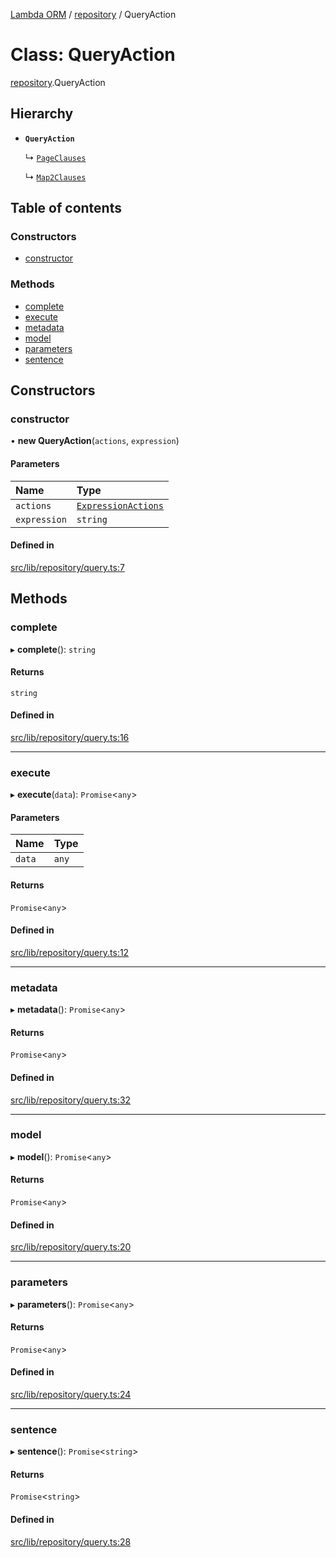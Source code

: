 [Lambda ORM](../README.md) / [repository](../modules/repository.md) / QueryAction

# Class: QueryAction

[repository](../modules/repository.md).QueryAction

## Hierarchy

- **`QueryAction`**

  ↳ [`PageClauses`](repository.PageClauses.md)

  ↳ [`Map2Clauses`](repository.Map2Clauses.md)

## Table of contents

### Constructors

- [constructor](repository.QueryAction.md#constructor)

### Methods

- [complete](repository.QueryAction.md#complete)
- [execute](repository.QueryAction.md#execute)
- [metadata](repository.QueryAction.md#metadata)
- [model](repository.QueryAction.md#model)
- [parameters](repository.QueryAction.md#parameters)
- [sentence](repository.QueryAction.md#sentence)

## Constructors

### constructor

• **new QueryAction**(`actions`, `expression`)

#### Parameters

| Name | Type |
| :------ | :------ |
| `actions` | [`ExpressionActions`](repository.ExpressionActions.md) |
| `expression` | `string` |

#### Defined in

[src/lib/repository/query.ts:7](https://github.com/FlavioLionelRita/lambda-orm/blob/c5c7261/src/lib/repository/query.ts#L7)

## Methods

### complete

▸ **complete**(): `string`

#### Returns

`string`

#### Defined in

[src/lib/repository/query.ts:16](https://github.com/FlavioLionelRita/lambda-orm/blob/c5c7261/src/lib/repository/query.ts#L16)

___

### execute

▸ **execute**(`data`): `Promise`<`any`\>

#### Parameters

| Name | Type |
| :------ | :------ |
| `data` | `any` |

#### Returns

`Promise`<`any`\>

#### Defined in

[src/lib/repository/query.ts:12](https://github.com/FlavioLionelRita/lambda-orm/blob/c5c7261/src/lib/repository/query.ts#L12)

___

### metadata

▸ **metadata**(): `Promise`<`any`\>

#### Returns

`Promise`<`any`\>

#### Defined in

[src/lib/repository/query.ts:32](https://github.com/FlavioLionelRita/lambda-orm/blob/c5c7261/src/lib/repository/query.ts#L32)

___

### model

▸ **model**(): `Promise`<`any`\>

#### Returns

`Promise`<`any`\>

#### Defined in

[src/lib/repository/query.ts:20](https://github.com/FlavioLionelRita/lambda-orm/blob/c5c7261/src/lib/repository/query.ts#L20)

___

### parameters

▸ **parameters**(): `Promise`<`any`\>

#### Returns

`Promise`<`any`\>

#### Defined in

[src/lib/repository/query.ts:24](https://github.com/FlavioLionelRita/lambda-orm/blob/c5c7261/src/lib/repository/query.ts#L24)

___

### sentence

▸ **sentence**(): `Promise`<`string`\>

#### Returns

`Promise`<`string`\>

#### Defined in

[src/lib/repository/query.ts:28](https://github.com/FlavioLionelRita/lambda-orm/blob/c5c7261/src/lib/repository/query.ts#L28)
